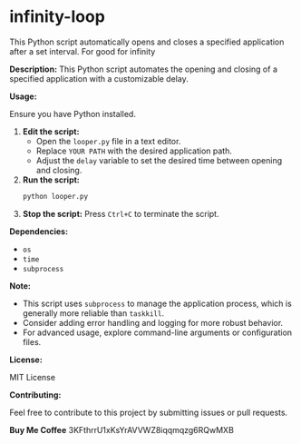# infinity-loop
This Python script automatically opens and closes a specified application after a set interval. For good for infinity

**Description:**
This Python script automates the opening and closing of a specified application with a customizable delay.

**Usage:**

Ensure you have Python installed.

1. **Edit the script:**
   - Open the `looper.py` file in a text editor.
   - Replace `YOUR PATH` with the desired application path.
   - Adjust the `delay` variable to set the desired time between opening and closing.
2. **Run the script:**
   ```bash
   python looper.py
   ```
3. **Stop the script:**
   Press `Ctrl+C` to terminate the script.

**Dependencies:**
* `os`
* `time`
* `subprocess`

**Note:**
* This script uses `subprocess` to manage the application process, which is generally more reliable than `taskkill`.
* Consider adding error handling and logging for more robust behavior.
* For advanced usage, explore command-line arguments or configuration files.

**License:**

MIT License

**Contributing:**

Feel free to contribute to this project by submitting issues or pull requests.

**Buy Me Coffee**
3KFthrrU1xKsYrAVVWZ8iqqmqzg6RQwMXB

